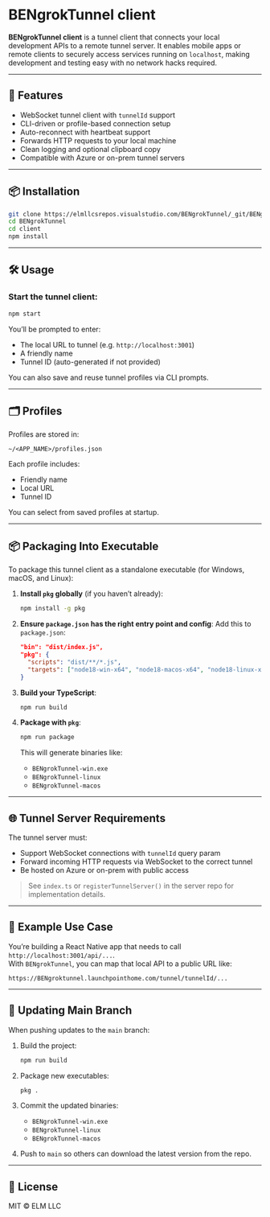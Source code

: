 # BENgrokTunnel client

**BENgrokTunnel client** is a tunnel client that connects your local development APIs to a remote tunnel server. It enables mobile apps or remote clients to securely access services running on `localhost`, making development and testing easy with no network hacks required.

---

## 🚀 Features

- WebSocket tunnel client with `tunnelId` support
- CLI-driven or profile-based connection setup
- Auto-reconnect with heartbeat support
- Forwards HTTP requests to your local machine
- Clean logging and optional clipboard copy
- Compatible with Azure or on-prem tunnel servers

---

## 📦 Installation

```bash
git clone https://elmllcsrepos.visualstudio.com/BENgrokTunnel/_git/BENgrokTunnel
cd BENgrokTunnel
cd client
npm install
```

---

## 🛠️ Usage

### Start the tunnel client:

```bash
npm start
```

You’ll be prompted to enter:

- The local URL to tunnel (e.g. `http://localhost:3001`)
- A friendly name
- Tunnel ID (auto-generated if not provided)

You can also save and reuse tunnel profiles via CLI prompts.

---

## 🗂 Profiles

Profiles are stored in:

```
~/<APP_NAME>/profiles.json
```

Each profile includes:

- Friendly name
- Local URL
- Tunnel ID

You can select from saved profiles at startup.

---

## 📦 Packaging Into Executable

To package this tunnel client as a standalone executable (for Windows, macOS, and Linux):

1. **Install `pkg` globally** (if you haven’t already):
   ```bash
   npm install -g pkg
   ```

2. **Ensure `package.json` has the right entry point and config**:
   Add this to `package.json`:
   ```json
   "bin": "dist/index.js",
   "pkg": {
     "scripts": "dist/**/*.js",
     "targets": ["node18-win-x64", "node18-macos-x64", "node18-linux-x64"]
   }
   ```

3. **Build your TypeScript**:
   ```bash
   npm run build
   ```

4. **Package with `pkg`**:
   ```bash
   npm run package
   ```

   This will generate binaries like:
   - `BENgrokTunnel-win.exe`
   - `BENgrokTunnel-linux`
   - `BENgrokTunnel-macos`

---

## 🌐 Tunnel Server Requirements

The tunnel server must:
- Support WebSocket connections with `tunnelId` query param
- Forward incoming HTTP requests via WebSocket to the correct tunnel
- Be hosted on Azure or on-prem with public access

> See `index.ts` or `registerTunnelServer()` in the server repo for implementation details.

---

## 🧠 Example Use Case

You’re building a React Native app that needs to call `http://localhost:3001/api/...`.  
With `BENgrokTunnel`, you can map that local API to a public URL like:

```
https://BENgroktunnel.launchpointhome.com/tunnel/tunnelId/...
```
---

## 🔁 Updating Main Branch

When pushing updates to the `main` branch:

1. Build the project:
   ```bash
   npm run build
   ```

2. Package new executables:
   ```bash
   pkg .
   ```

3. Commit the updated binaries:
   - `BENgrokTunnel-win.exe`
   - `BENgrokTunnel-linux`
   - `BENgrokTunnel-macos`

4. Push to `main` so others can download the latest version from the repo.

---

## 📄 License

MIT © ELM LLC
